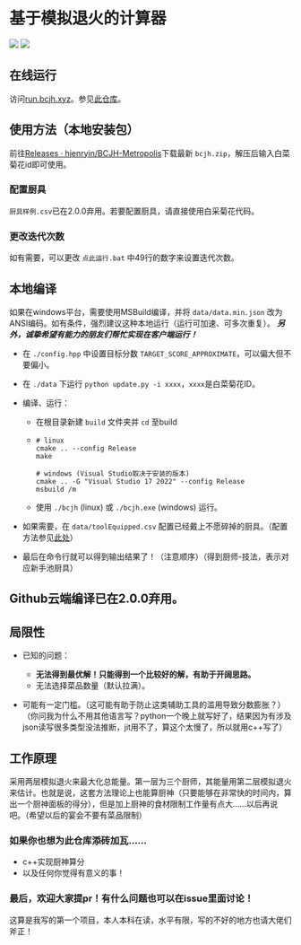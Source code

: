 # 基于模拟退火的计算器

![](https://img.shields.io/github/downloads/hjenryin/BCJH-Metropolis/total)
![](https://img.shields.io/github/stars/hjenryin/BCJH-Metropolis)

## 在线运行

访问[run.bcjh.xyz](run.bcjh.xyz)。参见[此仓库](https://github.com/yuwenxifan/BCJH-Metropolis-html)。

## 使用方法（本地安装包）

前往[Releases · hjenryin/BCJH-Metropolis](https://github.com/hjenryin/BCJH-Metropolis/releases)下载最新 `bcjh.zip`，解压后输入白菜菊花id即可使用。

### 配置厨具

 `厨具样例.csv`已在2.0.0弃用。若要配置厨具，请直接使用白采菊花代码。

### 更改迭代次数

如有需要，可以更改 `点此运行.bat` 中49行的数字来设置迭代次数。

## 本地编译

如果在windows平台，需要使用MSBuild编译，并将 `data/data.min.json` 改为ANSI编码。如有条件，强烈建议这种本地运行（运行可加速、可多次重复）。
_**另外，诚挚希望有能力的朋友们帮忙实现在客户端运行！**_

- 在 `./config.hpp` 中设置目标分数 `TARGET_SCORE_APPROXIMATE`，可以偏大但不要偏小。
- 在 `./data` 下运行 `python update.py -i xxxx`，`xxxx`是白菜菊花ID。
- 编译、运行：

  - 在根目录新建 `build` 文件夹并 `cd` 至build
  - ```
    # linux
    cmake .. --config Release 
    make

    # windows (Visual Studio取决于安装的版本)
    cmake .. -G "Visual Studio 17 2022" --config Release
    msbuild /m
    ```
  - 使用 `./bcjh` (linux) 或 `./bcjh.exe` (windows) 运行。
- 如果需要，在 `data/toolEquipped.csv` 配置已经戴上不愿碎掉的厨具。（配置方法参见[此处](https://github.com/hjenryin/BCJH-Metropolis#配置厨具)）
- 最后在命令行就可以得到输出结果了！（注意顺序）（得到厨师-技法，表示对应新手池厨具）

## Github云端编译已在2.0.0弃用。

## 局限性

- 已知的问题：

  - **无法得到最优解！只能得到一个比较好的解，有助于开阔思路。**
  - 无法选择菜品数量（默认拉满）。
- 可能有一定门槛。（这可能有助于防止这类辅助工具的滥用导致分数膨胀？）（你问我为什么不用其他语言写？python一个晚上就写好了，结果因为有涉及json读写很多类型没法推断，jit用不了，算这个太慢了，所以就用c++写了）

## 工作原理

采用两层模拟退火来最大化总能量。第一层为三个厨师，其能量用第二层模拟退火来估计。也就是说，这套方法理论上也能算厨神（只要能够在非常快的时间内，算出一个厨神面板的得分），但是加上厨神的食材限制工作量有点大……以后再说吧。（希望以后的宴会不要有菜品限制）

### 如果你也想为此仓库添砖加瓦……

- c++实现厨神算分
- 以及任何你觉得有意义的事！

### 最后，欢迎大家提pr！有什么问题也可以在issue里面讨论！

这算是我写的第一个项目，本人本科在读，水平有限，写的不好的地方也请大佬们斧正！
